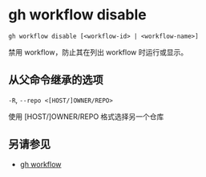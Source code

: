 # gh workflow disable

```
gh workflow disable [<workflow-id> | <workflow-name>]
```

禁用 workflow，防止其在列出 workflow 时运行或显示。

## 从父命令继承的选项

`-R`, `--repo <[HOST/]OWNER/REPO>`

使用 [HOST/]OWNER/REPO 格式选择另一个仓库

## 另请参见

- [gh workflow](/gh_workflow)